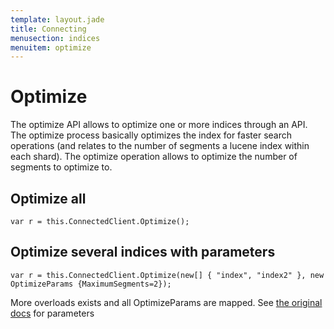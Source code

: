 ```yaml
---
template: layout.jade
title: Connecting
menusection: indices
menuitem: optimize
---
```



# Optimize 

The optimize API allows to optimize one or more indices through an API. The optimize process basically optimizes the index for faster search operations (and relates to the number of segments a lucene index within each shard). The optimize operation allows to optimize the number of segments to optimize to.

## Optimize all

	var r = this.ConnectedClient.Optimize();

## Optimize several indices with parameters

	var r = this.ConnectedClient.Optimize(new[] { "index", "index2" }, new OptimizeParams {MaximumSegments=2});

More overloads exists and all OptimizeParams are mapped. See [the original docs](http://www.elasticsearch.org/guide/en/elasticsearch/reference/current/indices-optimize.html) for parameters

